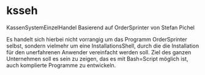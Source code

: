 # ksseh
KassenSystemEinzelHandel
Basierend auf OrderSprinter von Stefan Pichel

Es handelt sich hierbei nicht vorrangig um das Programm OrderSprinter selbst, sondern vielmehr um eine InstallationsShell,
durch die die Installation für den unerfahrenen Anwender vereinfacht werden soll.
Ziel des ganzen Unternehmen soll es sein zu zeigen, das es mit Bash=Script möglich ist, auch komplierte Programme zu entwickeln.

